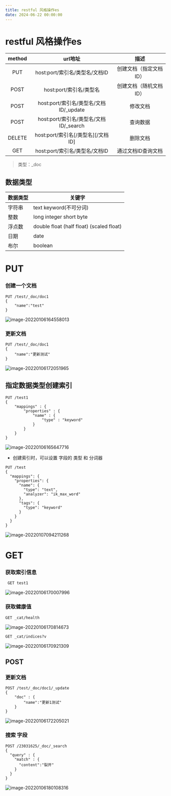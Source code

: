 ```yaml
---
title: restful 风格操作es
date: 2024-06-22 00:00:00
---
```

# restful 风格操作es

| method |                url地址                 |          描述          |
| :----: | :------------------------------------: | :--------------------: |
|  PUT   |     host:port/索引名/类型名/文档ID     | 创建文档（指定文档ID） |
|  POST  |        host:port/索引名/类型名         | 创建文档（随机文档ID） |
|  POST  | host:port/索引名/类型名/文档ID/_update |        修改文档        |
|  POST  | host:port/索引名/类型名/文档ID/_search |        查询数据        |
| DELETE |   host:port/索引名[/类型名][/文档ID]   |        删除文档        |
|  GET   |     host:port/索引名/类型名/文档ID     |   通过文档ID查询文档   |

> 类型：_doc

## 数据类型

| 数据类型 | 关键字                                   |
| -------- | ---------------------------------------- |
| 字符串   | text keyword(不可分词)                   |
| 整数     | long integer short byte                  |
| 浮点数   | double float (half float) (scaled float) |
| 日期     | date                                     |
| 布尔     | boolean                                  |

# PUT

### 创建一个文档

``` 
PUT /test/_doc/doc1
{
	"name":"test"
}
```

![image-20220106164558013](https://gitee.com/w_c_y_929/extra_bed/raw/master/image-20220106164558013.png)

### 更新文档

```
PUT /test/_doc/doc1
{
	"name":"更新测试"
}
```

![image-20220106172051965](https://gitee.com/w_c_y_929/extra_bed/raw/master/image-20220106172051965.png)

## 指定数据类型创建索引

```
PUT /test1
{
	"mappings" : {
		"properties" : {
			"name" : {
				"type" : "keyword"
			}			
		}
	}
}
```

![image-20220106165647716](https://gitee.com/w_c_y_929/extra_bed/raw/master/image-20220106165647716.png)

- 创建索引时，可以设置 字段的 类型 和 分词器

```
PUT /test
{
  "mappings": {
    "properties": {
      "name": {
        "type": "text",
        "analyzer": "ik_max_word"
      },
      "tags": {
        "type": "keyword"
      }
    }
  }
}
```

![image-20220107094211268](https://gitee.com/w_c_y_929/extra_bed/raw/master/image-20220107094211268.png)

# GET

### 获取索引信息

```
 GET test1
```

![image-20220106170007996](https://gitee.com/w_c_y_929/extra_bed/raw/master/image-20220106170007996.png)

### 获取健康值

```
GET _cat/health
```

![image-20220106170814673](https://gitee.com/w_c_y_929/extra_bed/raw/master/image-20220106170814673.png)

```
GET _cat/indices?v
```

![image-20220106170921309](https://gitee.com/w_c_y_929/extra_bed/raw/master/image-20220106170921309.png)



## POST

### 更新文档

```
POST /test/_doc/doc1/_update
{
	"doc" : {
		"name":"更新1测试"
	}
}
```

![image-20220106172205021](https://gitee.com/w_c_y_929/extra_bed/raw/master/image-20220106172205021.png)

### 搜索 字段

```
POST /23031625/_doc/_search
{
  "query" : {
    "match" : {
      "content":"裂开"
    }
  }
}
```

![image-20220106180108316](https://gitee.com/w_c_y_929/extra_bed/raw/master/image-20220106180108316.png)

 
